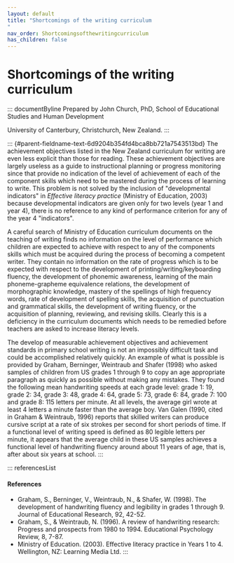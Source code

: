 ```yaml
---
layout: default
title: "Shortcomings of the writing curriculum 
"
nav_order: Shortcomingsofthewritingcurriculum
has_children: false
---
```

# Shortcomings of the writing curriculum 


::: documentByline
Prepared by John Church, PhD, School of Educational Studies and Human
Development

University of Canterbury, Christchurch, New Zealand.
:::

::: {#parent-fieldname-text-6d9204b354fd4bca8bb721a7543513bd}
The achievement objectives listed in the New Zealand curriculum for
writing are even less explicit than those for reading. These achievement
objectives are largely useless as a guide to instructional planning or
progress monitoring since that provide no indication of the level of
achievement of each of the component skills which need to be mastered
during the process of learning to write. This problem is not solved by
the inclusion of "developmental indicators" in *Effective literacy
practice* (Ministry of Education, 2003) because developmental indicators
are given only for two levels (year 1 and year 4), there is no reference
to any kind of performance criterion for any of the year 4 "indicators".

A careful search of Ministry of Education curriculum documents on the
teaching of writing finds no information on the level of performance
which children are expected to achieve with respect to any of the
components skills which must be acquired during the process of becoming
a competent writer. They contain no information on the rate of progress
which is to be expected with respect to the development of
printing/writing/keyboarding fluency, the development of phonemic
awareness, learning of the main phoneme-grapheme equivalence relations,
the development of morphographic knowledge, mastery of the spellings of
high frequency words, rate of development of spelling skills, the
acquisition of punctuation and grammatical skills, the development of
writing fluency, or the acquisition of planning, reviewing, and revising
skills. Clearly this is a deficiency in the curriculum documents which
needs to be remedied before teachers are asked to increase literacy
levels.

The develop of measurable achievement objectives and achievement
standards in primary school writing is not an impossibly difficult task
and could be accomplished relatively quickly. An example of what is
possible is provided by Graham, Berninger, Weintraub and Shafer (1998)
who asked samples of children from US grades 1 through 9 to copy an age
appropriate paragraph as quickly as possible without making any
mistakes. They found the following mean handwriting speeds at each grade
level: grade 1: 19, grade 2: 34, grade 3: 48, grade 4: 64, grade 5: 73,
grade 6: 84, grade 7: 100 and grade 8: 115 letters per minute. At all
levels, the average girl wrote at least 4 letters a minute faster than
the average boy. Van Galen (1990, cited in Graham & Weintraub, 1996)
reports that skilled writers can produce cursive script at a rate of six
strokes per second for short periods of time. If a functional level of
writing speed is defined as 80 legible letters per minute, it appears
that the average child in these US samples achieves a functional level
of handwriting fluency around about 11 years of age, that is, after
about six years at school.
:::

::: referencesList
#### References

-   Graham, S., Berninger, V., Weintraub, N., & Shafer, W. (1998). The
    development of handwriting fluency and legibility in grades 1
    through 9. Journal of Educational Research, 92, 42-52.
-   Graham, S., & Weintraub, N. (1996). A review of handwriting
    research: Progress and prospects from 1980 to 1994. Educational
    Psychology Review, 8, 7-87.
-   Ministry of Education. (2003). Effective literacy practice in Years
    1 to 4. Wellington, NZ: Learning Media Ltd.
:::
